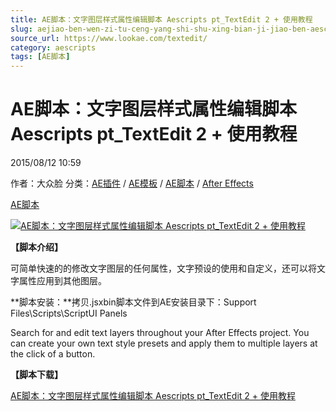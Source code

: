 ```yaml
---
title: AE脚本：文字图层样式属性编辑脚本 Aescripts pt_TextEdit 2 + 使用教程
slug: aejiao-ben-wen-zi-tu-ceng-yang-shi-shu-xing-bian-ji-jiao-ben-aescripts-pt-textedit-2-shi-yong-jiao-cheng
source_url: https://www.lookae.com/textedit/
category: aescripts
tags: [AE脚本]
---
```

# AE脚本：文字图层样式属性编辑脚本 Aescripts pt\_TextEdit 2 + 使用教程

2015/08/12 10:59

作者：大众脸
分类：[AE插件](https://www.lookae.com/after-effects/aechajian/) / [AE模板](https://www.lookae.com/after-effects/other-after-effects/) / [AE脚本](https://www.lookae.com/after-effects/aescripts/) / [After Effects](https://www.lookae.com/after-effects/)

[AE脚本](https://www.lookae.com/tag/ae%e8%84%9a%e6%9c%ac/)

[![AE脚本：文字图层样式属性编辑脚本 Aescripts pt_TextEdit 2 + 使用教程](https://www.lookae.com/wp-content/uploads/2015/08/TextEdit-2.jpg "AE脚本：文字图层样式属性编辑脚本 Aescripts pt_TextEdit 2 + 使用教程-LookAE.com")](https://www.lookae.com/wp-content/uploads/2015/08/TextEdit-2.jpg)

**【脚本介绍】**

可简单快速的的修改文字图层的任何属性，文字预设的使用和自定义，还可以将文字属性应用到其他图层。

**脚本安装：**拷贝.jsxbin脚本文件到AE安装目录下：Support Files\Scripts\ScriptUI Panels

Search for and edit text layers throughout your After Effects project. You can create your own text style presets and apply them to multiple layers at the click of a button.

**【脚本下载】**

[AE脚本：文字图层样式属性编辑脚本 Aescripts pt\_TextEdit 2 + 使用教程](https://www.400gb.com/file/112202048)
